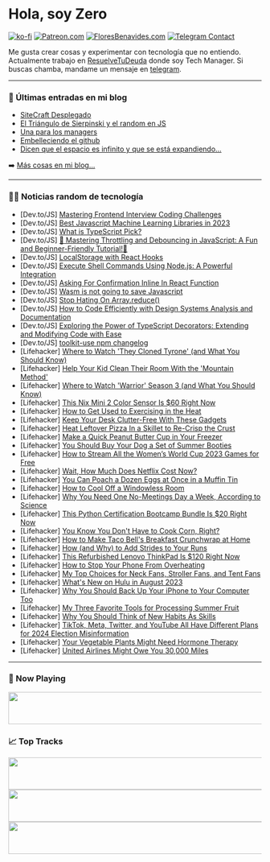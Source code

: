 # Hola, soy Zero

[![ko-fi](https://ko-fi.com/img/githubbutton_sm.svg)](https://ko-fi.com/J3J4N0LUK)
[![Patreon.com](https://img.shields.io/endpoint.svg?url=https%3A%2F%2Fshieldsio-patreon.vercel.app%2Fapi%3Fusername%3Dzerodragon%26type%3Dpatrons&style=for-the-badge)](https://patreon.com/zerodragon)
[![FloresBenavides.com](https://img.shields.io/website?down_message=oops&label=MiBlog&style=for-the-badge&up_message=online&url=https%3A%2F%2Ffloresbenavides.com)](https://floresbenavides.com)
[![Telegram Contact](https://img.shields.io/badge/escr%C3%ADbeme-ZeroDragon-%2326A5E4?style=for-the-badge&logo=telegram)](https://t.me/zerodragon)

Me gusta crear cosas y experimentar con tecnología que no entiendo.
Actualmente trabajo en [ResuelveTuDeuda](http://github.com/resuelve) donde soy Tech Manager.
Si buscas chamba, mandame un mensaje en [telegram](https://t.me/zerodragon).

---

### 📕 Últimas entradas en mi blog
<!-- BLOG-POST-LIST:START -->
- [SiteCraft Desplegado](https://floresbenavides.com/sitecraft-desplegado/)
- [El Triángulo de Sierpinski y el random en JS](https://floresbenavides.com/el-triangulo-de-sierpinski-y-el-random-en-js/)
- [Una para los managers](https://floresbenavides.com/una-para-los-managers/)
- [Embelleciendo el github](https://floresbenavides.com/embelleciendo-el-github/)
- [Dicen que el espacio es infinito y que se está expandiendo…](https://floresbenavides.com/dicen-que-el-espacio-es-infinito-y-que-se-esta-expandiendo/)
<!-- BLOG-POST-LIST:END -->

➡️ [Más cosas en mi blog...](https://floresbenavides.com)

---

### 👨‍💻 Noticias random de tecnología
<!-- TECH-POSTS:START -->
- [Dev.to/JS] [Mastering Frontend Interview Coding Challenges](https://dev.to/abidullah786/mastering-frontend-interview-coding-challenges-21lp)
- [Dev.to/JS] [Best Javascript Machine Learning Libraries in 2023](https://dev.to/zipy/best-javascript-machine-learning-libraries-in-2023-mli)
- [Dev.to/JS] [What is TypeScript Pick?](https://dev.to/martygo/what-is-typescript-pick-a5i)
- [Dev.to/JS] [🚀 Mastering Throttling and Debouncing in JavaScript: A Fun and Beginner-Friendly Tutorial!🏀](https://dev.to/chanakyasarma/mastering-throttling-and-debouncing-in-javascript-a-fun-and-beginner-friendly-tutorial-o1p)
- [Dev.to/JS] [LocalStorage with React Hooks](https://dev.to/mrrishimeena/localstorage-with-react-hooks-34dl)
- [Dev.to/JS] [Execute Shell Commands Using Node.js: A Powerful Integration](https://dev.to/fhrabbi/execute-shell-commands-using-nodejs-a-powerful-integration-1fp6)
- [Dev.to/JS] [Asking For Confirmation Inline In React Function](https://dev.to/bikash9609/asking-for-confirmation-inline-in-react-function-1b3a)
- [Dev.to/JS] [Wasm is not going to save Javascript](https://dev.to/ajanibilby/wasm-is-not-going-to-save-javascript-2gp0)
- [Dev.to/JS] [Stop Hating On Array.reduce&lpar;&rpar;](https://dev.to/sabinthedev/stop-hating-on-arrayreduce-36gj)
- [Dev.to/JS] [How to Code Efficiently with Design Systems Analysis and Documentation](https://dev.to/function12_io/how-to-code-efficiently-with-design-systems-analysis-and-documentation-2n33)
- [Dev.to/JS] [Exploring the Power of TypeScript Decorators: Extending and Modifying Code with Ease](https://dev.to/rajrathod/exploring-the-power-of-typescript-decorators-extending-and-modifying-code-with-ease-424l)
- [Dev.to/JS] [toolkit-use npm changelog](https://dev.to/toolkituse/toolkit-use-npm-changelog-3mi5)
- [Lifehacker] [Where to Watch &#39;They Cloned Tyrone&#39; &lpar;and What You Should Know&rpar;](https://lifehacker.com/where-to-watch-they-cloned-tyrone-and-what-you-should-1850653784)
- [Lifehacker] [Help Your Kid Clean Their Room With the &#39;Mountain Method&#39;](https://lifehacker.com/help-your-kid-clean-their-room-with-the-mountain-method-1831137317)
- [Lifehacker] [Where to Watch &#39;Warrior&#39; Season 3 &lpar;and What You Should Know&rpar;](https://lifehacker.com/where-to-watch-warrior-season-3-and-what-you-should-kn-1850653671)
- [Lifehacker] [This Nix Mini 2 Color Sensor Is $60 Right Now](https://lifehacker.com/this-nix-mini-2-color-sensor-is-60-right-now-1850643055)
- [Lifehacker] [How to Get Used to Exercising in the Heat](https://lifehacker.com/how-to-get-used-to-exercising-in-the-heat-and-why-you-1716804690)
- [Lifehacker] [Keep Your Desk Clutter-Free With These Gadgets](https://lifehacker.com/keep-your-desk-clutter-free-with-these-gadgets-1850655937)
- [Lifehacker] [Heat Leftover Pizza In a Skillet to Re-Crisp the Crust](https://lifehacker.com/reheat-pizza-in-a-skillet-to-bring-back-crispy-crusts-5862749)
- [Lifehacker] [Make a Quick Peanut Butter Cup in Your Freezer](https://lifehacker.com/make-a-quick-peanut-butter-cup-in-your-freezer-1850656338)
- [Lifehacker] [You Should Buy Your Dog a Set of Summer Booties](https://lifehacker.com/buy-your-dog-a-pair-of-summer-booties-1835234383)
- [Lifehacker] [How to Stream All the Women’s World Cup 2023 Games for Free](https://lifehacker.com/how-to-stream-all-the-women-s-world-cup-2023-games-for-1850656823)
- [Lifehacker] [Wait, How Much Does Netflix Cost Now?](https://lifehacker.com/wait-how-much-does-netflix-cost-now-1850655093)
- [Lifehacker] [You Can Poach a Dozen Eggs at Once in a Muffin Tin](https://lifehacker.com/poach-a-dozen-eggs-at-once-with-a-muffin-tin-1681243702)
- [Lifehacker] [How to Cool Off a Windowless Room](https://lifehacker.com/how-to-cool-off-a-windowless-room-1850655486)
- [Lifehacker] [Why You Need One No-Meetings Day a Week, According to Science](https://lifehacker.com/why-you-need-one-no-meetings-day-a-week-according-to-s-1850655703)
- [Lifehacker] [This Python Certification Bootcamp Bundle Is $20 Right Now](https://lifehacker.com/this-python-certification-bootcamp-bundle-is-20-right-1850643078)
- [Lifehacker] [You Know You Don&#39;t Have to Cook Corn, Right?](https://lifehacker.com/you-know-you-dont-have-to-cook-corn-right-1797841831)
- [Lifehacker] [How to Make Taco Bell&#39;s Breakfast Crunchwrap at Home](https://lifehacker.com/how-to-make-taco-bells-breakfast-crunchwrap-at-home-1850655815)
- [Lifehacker] [How &lpar;and Why&rpar; to Add Strides to Your Runs](https://lifehacker.com/how-and-why-to-add-strides-to-your-runs-1850655294)
- [Lifehacker] [This Refurbished Lenovo ThinkPad Is $120 Right Now](https://lifehacker.com/this-refurbished-lenovo-thinkpad-is-120-right-now-1850643104)
- [Lifehacker] [How to Stop Your Phone From Overheating](https://lifehacker.com/how-to-stop-your-phone-from-overheating-1847723875)
- [Lifehacker] [My Top Choices for Neck Fans, Stroller Fans, and Tent Fans](https://lifehacker.com/my-top-choices-for-neck-fans-stroller-fans-and-tent-f-1850651908)
- [Lifehacker] [What&#39;s New on Hulu in August 2023](https://lifehacker.com/whats-new-on-hulu-in-august-2023-1850654862)
- [Lifehacker] [Why You Should Back Up Your iPhone to Your Computer Too](https://lifehacker.com/why-you-should-back-up-your-iphone-to-your-computer-too-1850654167)
- [Lifehacker] [My Three Favorite Tools for Processing Summer Fruit](https://lifehacker.com/my-three-favorite-tools-for-processing-summer-fruit-1850654124)
- [Lifehacker] [Why You Should Think of New Habits As Skills](https://lifehacker.com/why-you-should-think-of-new-habits-as-skills-1850651690)
- [Lifehacker] [TikTok, Meta, Twitter, and YouTube All Have Different Plans for 2024 Election Misinformation](https://lifehacker.com/iktok-meta-twitter-and-youtube-all-have-different-pl-1850653781)
- [Lifehacker] [Your Vegetable Plants Might Need Hormone Therapy](https://lifehacker.com/your-vegetable-plants-might-need-hormone-therapy-1850654140)
- [Lifehacker] [United Airlines Might Owe You 30,000 Miles](https://lifehacker.com/united-airlines-might-owe-you-30-000-miles-1850653841)<!-- TECH-POSTS:END -->

---

### 🎵 Now Playing
<a href="https://spotify-now-playing-dun.vercel.app/now-playing?open"><img src="https://spotify-now-playing-dun.vercel.app/now-playing" width="540" height="64"></a>

### 📈 Top Tracks
<a href="https://spotify-now-playing-dun.vercel.app/top-tracks?i=1&open"><img src="https://spotify-now-playing-dun.vercel.app/top-tracks?i=1" width="540" height="64"></a>
<a href="https://spotify-now-playing-dun.vercel.app/top-tracks?i=2&open"><img src="https://spotify-now-playing-dun.vercel.app/top-tracks?i=2" width="540" height="64"></a>
<a href="https://spotify-now-playing-dun.vercel.app/top-tracks?i=3&open"><img src="https://spotify-now-playing-dun.vercel.app/top-tracks?i=3" width="540" height="64"></a>
